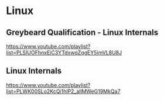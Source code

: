 # Linux

## Greybeard Qualification - Linux Internals

https://www.youtube.com/playlist?list=PLSIUOFhnxEiC3YTdxwqZqgEY5imVL8U8J

## Linux Internals 

https://www.youtube.com/playlist?list=PLWK00SLo2KcQi1hlP2_allMWeG19MkQa7
